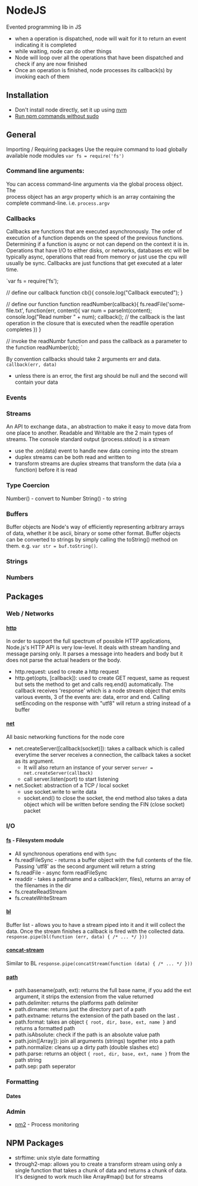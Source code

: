 # NodeJS
Evented programming lib in JS
* when a operation is dispatched, node will wait for it to return an event indicating it is completed
* while waiting, node can do other things
* Node will loop over all the operations that have been dispatched and check if any are now finished
* Once an operation is finished, node processes its callback(s) by invoking each of them

## Installation
* Don't install node directly, set it up using [nvm](https://github.com/creationix/nvm)
* [Run npm commands without sudo](https://docs.npmjs.com/getting-started/fixing-npm-permissions)

## General
Importing / Requiring packages
Use the require command to load globally available node modules
`var fs = require('fs')`

### Command line arguments:
You can access command-line arguments via the global process object. The  
process object has an argv property which is an array containing the  
complete command-line. i.e. `process.argv`

### Callbacks
Callbacks are functions that are executed asynchronously.
The order of execution of a function depends on the speed of the previous functions.
Determining if a function is async or not can depend on the context it is in.
Operations that have I/O to either disks, or networks, databases etc will be typically async, operations that read from memory or just use the cpu will usually be sync.
Callbacks are just functions that get executed at a later time.

`var fs = require('fs');

// define our callback
function cb(){
  console.log("Callback executed");
}

// define our function
function readNumber(callback){
  fs.readFile('some-file.txt', function(err, content){
    var num = parseInt(content);
    console.log("Read number " + num);
    callback(); // the callback is the last operation in the closure that is executed when the readfile operation completes
  })
}

// invoke the readNumbr function and pass the callback as a parameter to the function
readNumber(cb);
`

By convention callbacks should take 2 arguments err and data. `callback(err, data)`
- unless there is an error, the first arg should be null and the second will contain your data

### Events

### Streams
An API to exchange data., an abstraction to make it easy to move data from one place to another.
Readable and Writable are the 2 main types of streams.
The console standard output (process.stdout) is a stream

* use the .on(data) event to handle new data coming into the stream
* duplex streams can be both read and written to
* transform streams are duplex streams that transform the data (via a function) before it is read

### Type Coercion
Number() - convert to Number
String() - to string

### Buffers
Buffer objects are Node's way of efficiently representing arbitrary arrays  
of data, whether it be ascii, binary or some other format. Buffer objects  
can be converted to strings by simply calling the toString() method on  
them. e.g. `var str = buf.toString()`.  

### Strings

### Numbers

## Packages
### Web / Networks
#### [http]()
In order to support the full spectrum of possible HTTP applications, Node.js's HTTP API is very low-level. It deals with stream handling and message parsing only. It parses a message into headers and body but it does not parse the actual headers or the body.

- http.request: used to create a http request
- http.get(opts, [callback]): used to create GET request, same as request but sets the method to get and calls req.end() automatically. The callback receives 'response' which is a node stream object that emits various events, 3 of the events are: data, error and end. Calling setEncoding on the response with "utf8" will return a string instead of a buffer


#### [net]()
All basic networking functions for the node core

- net.createServer([callback(socket)]): takes a callback which is called everytime the server receives a connection, the callback takes a socket as its argument.
  * It will also return an instance of your server `server = net.createServer(callback)`
  * call server.listen(port) to start listening
- net.Socket: abstraction of a TCP / local socket
  * use socket.write to write data
  * socket.end() to close the socket, the end method also takes  a data object which will be written before sending the FIN (close socket) packet

### I/O
#### [fs]() - Filesystem module
  - All synchronous operations end with `Sync`
  - fs.readFileSync - returns a buffer object with the full contents of the file. Passing 'utf8' as the second argument will return a string
  - fs.readFile - async form readFileSync
  - readdir - takes a pathname and a callback(err, files), returns an array of the filenames in the dir
  - fs.createReadStream
  - fs.createWriteStream

#### [bl]()
Buffer list - allows you to have a stream piped into it and it will collect the data. Once the stream finishes a callback is fired with the collected data.
`response.pipe(bl(function (err, data) { /* ... */ }))`

#### [concat-stream]()
Similar to BL
`response.pipe(concatStream(function (data) { /* ... */ }))`

#### [path](https://nodejs.org/dist/latest-v5.x/docs/api/path.html)
  - path.basename(path, ext): returns the full base name, if you add the ext argument, it strips the extension from the value returned
  - path.delimiter: returns the platforms path delimiter
  - path.dirname: returns just the directory part of a path
  - path.extname: returns the extension of the path based on the last `.`
  - path.format: takes an object `{ root, dir, base, ext, name }` and returns a formatted path
  - path.isAbsolute: check if the path is an absolute value path
  - path.join([Array]): join all arguments (strings) together into a path
  - path.normalize: cleans up a dirty path (double slashes etc)
  - path.parse: returns an object `{ root, dir, base, ext, name }` from the path string
  - path.sep: path seperator

### Formatting
#### Dates

### Admin
* [pm2]() - Process monitoring

## NPM Packages
- strftime: unix style date formatting
- through2-map: allows you to create a transform stream using only a single function that takes a chunk of data and returns a chunk of data. It's designed to work much like Array#map() but for streams
